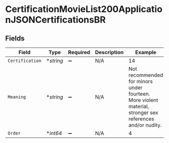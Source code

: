 # CertificationMovieList200ApplicationJSONCertificationsBR


## Fields

| Field                                                                                                    | Type                                                                                                     | Required                                                                                                 | Description                                                                                              | Example                                                                                                  |
| -------------------------------------------------------------------------------------------------------- | -------------------------------------------------------------------------------------------------------- | -------------------------------------------------------------------------------------------------------- | -------------------------------------------------------------------------------------------------------- | -------------------------------------------------------------------------------------------------------- |
| `Certification`                                                                                          | **string*                                                                                                | :heavy_minus_sign:                                                                                       | N/A                                                                                                      | 14                                                                                                       |
| `Meaning`                                                                                                | **string*                                                                                                | :heavy_minus_sign:                                                                                       | N/A                                                                                                      | Not recommended for minors under fourteen. More violent material, stronger sex references and/or nudity. |
| `Order`                                                                                                  | **int64*                                                                                                 | :heavy_minus_sign:                                                                                       | N/A                                                                                                      | 4                                                                                                        |